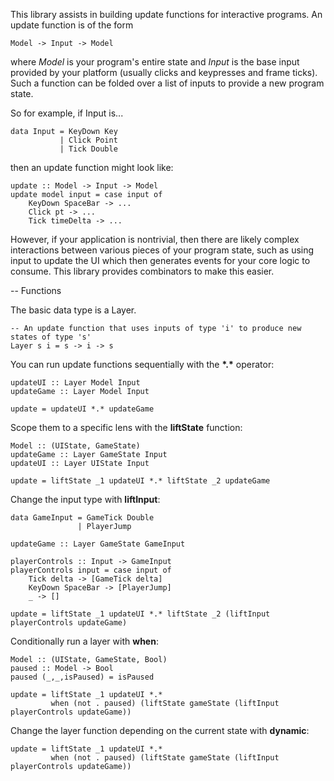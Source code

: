This library assists in building update functions for interactive programs. An update function is of the form

    Model -> Input -> Model

where *Model* is your program's entire state and *Input* is the base input provided by your platform (usually clicks and keypresses and frame ticks).
Such a function can be folded over a list of inputs to provide a new program state.

So for example, if Input is...

    data Input = KeyDown Key
               | Click Point
               | Tick Double

then an update function might look like:

    update :: Model -> Input -> Model
    update model input = case input of
        KeyDown SpaceBar -> ...
        Click pt -> ...
        Tick timeDelta -> ...

However, if your application is nontrivial, then there are likely complex interactions between various pieces of your program state, such as using input to update the UI which then generates events for your core logic to consume. This library provides combinators to make this easier.

-- Functions

The basic data type is a Layer.

    -- An update function that uses inputs of type 'i' to produce new states of type 's'
    Layer s i = s -> i -> s

You can run update functions sequentially with the __\*.\*__ operator:

    updateUI :: Layer Model Input
    updateGame :: Layer Model Input
    
    update = updateUI *.* updateGame

Scope them to a specific lens with the __liftState__ function:

    Model :: (UIState, GameState)
    updateGame :: Layer GameState Input
    updateUI :: Layer UIState Input

    update = liftState _1 updateUI *.* liftState _2 updateGame

Change the input type with __liftInput__:

    data GameInput = GameTick Double
                   | PlayerJump

    updateGame :: Layer GameState GameInput

    playerControls :: Input -> GameInput
    playerControls input = case input of
        Tick delta -> [GameTick delta]
        KeyDown SpaceBar -> [PlayerJump]
        _ -> []

    update = liftState _1 updateUI *.* liftState _2 (liftInput playerControls updateGame)

Conditionally run a layer with __when__:

    Model :: (UIState, GameState, Bool)
    paused :: Model -> Bool
    paused (_,_,isPaused) = isPaused

    update = liftState _1 updateUI *.*
             when (not . paused) (liftState gameState (liftInput playerControls updateGame))

Change the layer function depending on the current state with __dynamic__:

    update = liftState _1 updateUI *.*
             when (not . paused) (liftState gameState (liftInput playerControls updateGame))

